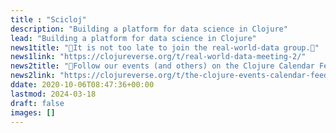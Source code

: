 ```yaml
---
title : "Scicloj"
description: "Building a platform for data science in Clojure"
lead: "Building a platform for data science in Clojure"
news1title: "🌟It is not too late to join the real-world-data group.🌟"
news1link: "https://clojureverse.org/t/real-world-data-meeting-2/"
news2title: "📅Follow our events (and others) on the Clojure Calendar Feed📅"
news2link: "https://clojureverse.org/t/the-clojure-events-calendar-feed-turns-2/9527"
ddate: 2020-10-06T08:47:36+00:00
lastmod: 2024-03-18
draft: false
images: []
---
```

